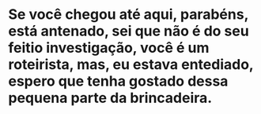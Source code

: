 # Se você chegou até aqui, parabéns, está antenado, sei que não é do seu feitio investigação, você é um roteirista, mas, eu estava entediado, espero que tenha gostado dessa pequena parte da brincadeira. 